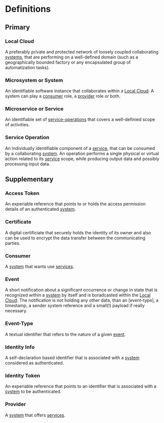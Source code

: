 # Definitions

## Primary

### Local Cloud

A preferably private and protected network of loosely coupled collaborating [systems](./definitions.md#microsystem-or-system), that are performing on a well-defined domain (such as a geographically bounded factory or any encapsulated group of automatization tasks).


### Microsystem or System

An identifiable software instance that collaborates within a [Local Cloud](./definitions.md#local-cloud). A system can play a [consumer](./definitions.md#consumer) role, a [provider](./definitions.md#provider) role or both.

### Microservice or Service

An identifiable set of [service-operations](./definitions.md#service-operation) that covers a well-definied scope of activities. 

### Service Operation

An individually identifiable component of a [service](./definitions.md#microservice-or-service), that can be consumed by a collaborating [system](./definitions.md#microsystem-or-system). An operation performs a single physical or virtual action related to its [service](./definitions.md#microservice-or-service) scope, while producing output data and possibly processing input data. 

## Supplementary

### Access Token

An experiable reference that points to or holds the access permission details of an authenticated [system](./definitions.md#microsystem-or-system).

### Certificate

A digital certificiate that securely holds the identity of its owner and also can be used to encrypt the data transfer between the communicating parties.

### Consumer 

A [system](./definitions.md#microsystem-or-system) that wants use [services](./definitions.md#microservice-or-service).

### Event

A short notification about a significant occurrence or change in state that is recognized within a [system](./definitions.md#microsystem-or-system) by itself and is boradcasted within the [Local Cloud](./definitions.md#local-cloud). The notification is not holding any other data, than an [event-type], a timestamp, a sender system reference and a small(!) payload if really necessary.

### Event-Type

A textual identifier that refers to the nature of a given [event](./definitions.md#event).

### Identity Info

A self-declaration based identifier that is associated with a [system](./definitions.md#microsystem-or-system) considered as authenticated.

### Identity Token

An experiable reference that points to an identifier that is associated with a [system](./definitions.md#microsystem-or-system) to be authenticated.

### Provider

A [system](./definitions.md#microsystem-or-system) that offers [services](./definitions.md#microservice-or-service).